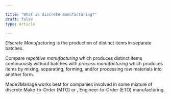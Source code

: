 ```yaml
---

title: "What is discrete manufacturing?"
draft: false
type: Article

---
```


*Discrete Manufacturing* is the production of distinct items in separate batches.

Compare *repetitive manufacturing* which produces distinct items continuously without batches with *process manufacturing* which produces items by mixing, separating, forming, and/or processing raw materials into another form.

Made2Manage works best for companies involved in some mixture of discrete Make-to-Order (MTO) or , Engineer-to-Order (ETO) manufacturing.

​